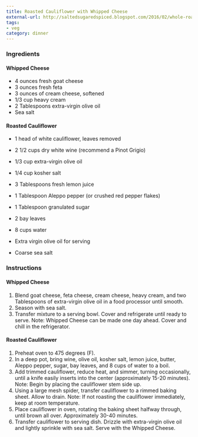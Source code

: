 ```yaml
---
title: Roasted Cauliflower with Whipped Cheese
external-url: http://saltedsugaredspiced.blogspot.com/2016/02/whole-roasted-cauliflower-with-whipped.html
tags:
- veg
category: dinner
---
```


### Ingredients

#### Whipped Cheese
- 4 ounces fresh goat cheese
- 3 ounces fresh feta
- 3 ounces of cream cheese, softened
- 1/3 cup heavy cream
- 2 Tablespoons extra-virgin olive oil
- Sea salt

#### Roasted Cauliflower
- 1 head of white cauliflower, leaves removed
- 2 1/2 cups dry white wine (recommend a Pinot Grigio)
- 1/3 cup extra-virgin olive oil
- 1/4 cup kosher salt
- 3 Tablespoons fresh lemon juice
- 1 Tablespoon Aleppo pepper (or crushed red pepper flakes)
- 1 Tablespoon granulated sugar
- 2 bay leaves
- 8 cups water

- Extra virgin olive oil for serving
- Coarse sea salt

### Instructions

#### Whipped Cheese
1. Blend goat cheese, feta cheese, cream cheese, heavy cream, and two Tablespoons of extra-virgin olive oil in a food processor until smooth.
2. Season with sea salt.
3. Transfer mixture to a serving bowl. Cover and refrigerate until ready to serve.
Note: Whipped Cheese can be made one day ahead. Cover and chill in the refrigerator.

#### Roasted Cauliflower
1. Preheat oven to 475 degrees (F).
2. In a deep pot, bring wine, olive oil, kosher salt, lemon juice, butter, Aleppo pepper, sugar, bay leaves, and 8 cups of water to a boil.
3. Add trimmed cauliflower, reduce heat, and simmer, turning occasionally, until a knife easily inserts into the center (approximately 15-20 minutes). Note: Begin by placing the cauliflower stem side up.
4. Using a large mesh spider, transfer cauliflower to a rimmed baking sheet. Allow to drain. Note: If not roasting the cauliflower immediately, keep at room temperature.
5. Place cauliflower in oven, rotating the baking sheet halfway through, until brown all over. Approximately 30-40 minutes.
5. Transfer cauliflower to serving dish. Drizzle with extra-virgin olive oil and lightly sprinkle with sea salt. Serve with the Whipped Cheese.
